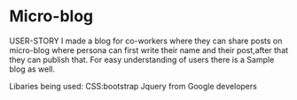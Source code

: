 # Micro-blog
USER-STORY
I made a blog for co-workers where they can share posts on micro-blog where persona can first write their name and their post,after that they can publish that.
For easy understanding of users there is a Sample blog as well.

Libaries being used:
CSS:bootstrap
Jquery from Google developers
